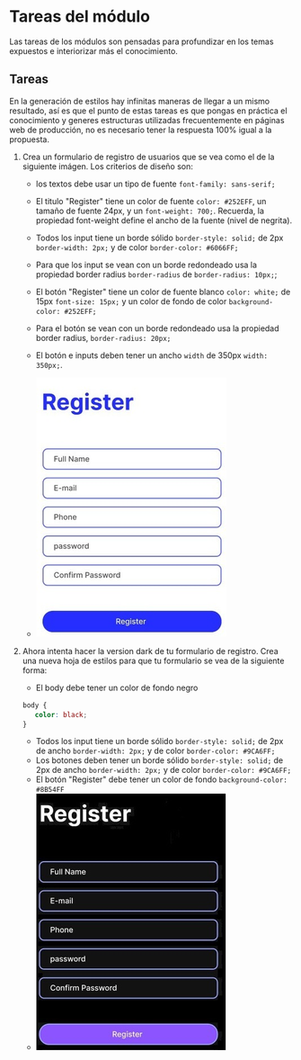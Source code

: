 # Tareas del módulo

Las tareas de los módulos son pensadas para profundizar en los temas expuestos e interiorizar más el conocimiento.

## Tareas

En la generación de estilos hay infinitas maneras de llegar a un mismo resultado, así es que el punto de estas tareas es que pongas en práctica el conocimiento y generes estructuras utilizadas frecuentemente en páginas web de producción, no es necesario tener la respuesta 100% igual a la propuesta.

1. Crea un formulario de registro de usuarios que se vea como el de la siguiente imágen. Los criterios de diseño son:
   - los textos debe usar un tipo de fuente `font-family: sans-serif;`
   - El titulo "Register" tiene un color de fuente `color: #252EFF`, un tamaño de fuente 24px, y un `font-weight: 700;`. Recuerda, la propiedad font-weight define el ancho de la fuente (nivel de negrita).
   - Todos los input tiene un borde sólido `border-style: solid;` de 2px  `border-width: 2px;` y de color `border-color: #6066FF;`
   - Para que los input se vean con un borde redondeado usa la propiedad border radius `border-radius` de `border-radius: 10px;`;
   - El botón "Register" tiene un color de fuente blanco `color: white;` de 15px `font-size: 15px;` y un color de fondo de color `background-color: #252EFF;`
   - Para el botón se vean con un borde redondeado usa la propiedad border radius, `border-radius: 20px;`
   - El botón e inputs deben tener un ancho  `width` de 350px `width: 350px;`.

   - ![tarea1](./../resources/homework_light.jpeg)
2. Ahora intenta hacer la version dark de tu formulario de registro. 
   Crea una nueva hoja de estilos para que tu formulario se vea de la siguiente forma:

   - El body debe tener un color de fondo negro 
   ```css
   body { 
      color: black; 
   }
   ```
   - Todos los input tiene un borde sólido `border-style: solid;` de 2px de ancho  `border-width: 2px;` y de color `border-color: #9CA6FF;`
   - Los botones deben tener un borde sólido `border-style: solid;` de 2px  de ancho `border-width: 2px;` y de color `border-color: #9CA6FF;`
   - El botón "Register" debe tener un color de fondo  `background-color: #8B54FF`
   - ![tarea2](./../resources/homework_dark.jpeg)





